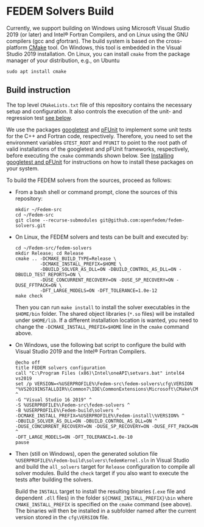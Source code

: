 <!---
  SPDX-FileCopyrightText: 2023 SAP SE

  SPDX-License-Identifier: Apache-2.0

  This file is part of FEDEM - https://openfedem.org
--->

# FEDEM Solvers Build

Currently, we support building on Windows
using Microsoft Visual Studio 2019 (or later) and Intel&reg; Fortran Compilers,
and on Linux using the GNU compilers (gcc and gfortran).
The build system is based on the cross-platform [CMake](https://cmake.org/) tool.
On Windows, this tool is embedded in the Visual Studio 2019 installation.
On Linux, you can install `cmake` from the package manager of your distribution,
e.g., on Ubuntu

    sudo apt install cmake

## Build instruction

The top level `CMakeLists.txt` file of this repository contains
the necessary setup and configuration. It also controls the execution of
the unit- and regression test [see below](#regression-testing).

We use the packages [googletest](https://github.com/google/googletest) and
[pFUnit](https://github.com/Goddard-Fortran-Ecosystem/pFUnit) to implement
some unit tests for the C++ and Fortran code, respectively. Therefore,
you need to set the environment variables `GTEST_ROOT` and `PFUNIT` to point to
the root path of valid installations of the googletest and pFUnit frameworks,
respectively, before executing the `cmake` commands shown below. See
[Installing googletest and pFUnit](https://github.com/openfedem/fedem-foundation/blob/main/pFUnit/README.md#installing-googletest-and-pfunit)
for instructions on how to install these packages on your system.

To build the FEDEM solvers from the sources, proceed as follows:

- From a bash shell or command prompt, clone the sources of this repository:

      mkdir ~/Fedem-src
      cd ~/Fedem-src
      git clone --recurse-submodules git@github.com:openfedem/fedem-solvers.git

- On Linux, the FEDEM solvers and tests can be built and executed by:

      cd ~/Fedem-src/fedem-solvers
      mkdir Release; cd Release
      cmake .. -DCMAKE_BUILD_TYPE=Release \
               -DCMAKE_INSTALL_PREFIX=$HOME \
               -DBUILD_SOLVER_AS_DLL=ON -DBUILD_CONTROL_AS_DLL=ON -DBUILD_TEST_REPORTS=ON \
               -DUSE_CONCURRENT_RECOVERY=ON -DUSE_SP_RECOVERY=ON -DUSE_FFTPACK=ON \
               -DFT_LARGE_MODELS=ON -DFT_TOLERANCE=1.0e-12
      make check

  Then you can run `make install` to install the solver executables in the `$HOME/bin` folder.
  The shared object libraries (`*.so` files) will be installed under `$HOME/lib`.
  If a different installation location is wanted, you need to change the
  `-DCMAKE_INSTALL_PREFIX=$HOME` line in the `cmake` command above.

- On Windows, use the following bat script to configure the build with
  Visual Studio 2019 and the Intel&reg; Fortran Compilers.

      @echo off
      title FEDEM solvers configuration
      call "C:\Program Files (x86)\Intel\oneAPI\setvars.bat" intel64 vs2019
      set /p VERSION=<%USERPROFILE%\Fedem-src\fedem-solvers\cfg\VERSION
      "%VS2019INSTALLDIR%\Common7\IDE\CommonExtensions\Microsoft\CMake\CMake\bin\cmake.exe" ^
      -G "Visual Studio 16 2019" ^
      -S %USERPROFILE%\Fedem-src\fedem-solvers ^
      -B %USERPROFILE%\Fedem-build\solvers ^
      -DCMAKE_INSTALL_PREFIX=%USERPROFILE%\Fedem-install\%VERSION% ^
      -DBUILD_SOLVER_AS_DLL=ON -DBUILD_CONTROL_AS_DLL=ON ^
      -DUSE_CONCURRENT_RECOVERY=ON -DUSE_SP_RECOVERY=ON -DUSE_FFT_PACK=ON ^
      -DFT_LARGE_MODELS=ON -DFT_TOLERANCE=1.0e-10
      pause

- Then (still on Windows), open the generated solution file
  `%USERPROFILE%\Fedem-build\solvers\fedemKernel.sln`
  in Visual Studio and build the `all_solvers` target for `Release`
  configuration to compile all solver modules. Build the `check` target
  if you also want to execute the tests after building the solvers.

  Build the `INSTALL` target to install the resulting binaries
  (`.exe` file and dependent `.dll` files) in the folder
  `${CMAKE_INSTALL_PREFIX}\bin` where `CMAKE_INSTALL_PREFIX` is specified
  on the `cmake` command (see above). The binaries will then be installed in
  a subfolder named after the current version stored in the `cfg\VERSION` file.
